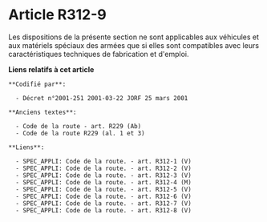 # Article R312-9

Les dispositions de la présente section ne sont applicables aux véhicules et aux matériels spéciaux des armées que si elles
sont compatibles avec leurs caractéristiques techniques de fabrication et d'emploi.

**Liens relatifs à cet article**

	**Codifié par**:

	  - Décret n°2001-251 2001-03-22 JORF 25 mars 2001

	**Anciens textes**:

	  - Code de la route - art. R229 (Ab)
	  - Code de la route R229 (al. 1 et 3)

	**Liens**:

	  - SPEC_APPLI: Code de la route. - art. R312-1 (V)
	  - SPEC_APPLI: Code de la route. - art. R312-2 (V)
	  - SPEC_APPLI: Code de la route. - art. R312-3 (V)
	  - SPEC_APPLI: Code de la route. - art. R312-4 (M)
	  - SPEC_APPLI: Code de la route. - art. R312-5 (V)
	  - SPEC_APPLI: Code de la route. - art. R312-6 (V)
	  - SPEC_APPLI: Code de la route. - art. R312-7 (V)
	  - SPEC_APPLI: Code de la route. - art. R312-8 (V)
